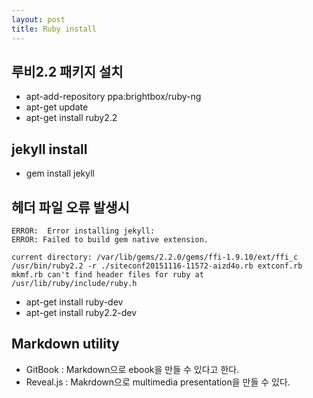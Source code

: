 ```yaml
---
layout: post
title: Ruby install
---
```


## 루비2.2 패키지 설치

* apt-add-repository ppa:brightbox/ruby-ng
* apt-get update
* apt-get install ruby2.2

## jekyll install

* gem install jekyll

## 헤더 파일 오류 발생시

```
ERROR:  Error installing jekyll:
ERROR: Failed to build gem native extension.

current directory: /var/lib/gems/2.2.0/gems/ffi-1.9.10/ext/ffi_c
/usr/bin/ruby2.2 -r ./siteconf20151116-11572-aizd4o.rb extconf.rb
mkmf.rb can't find header files for ruby at /usr/lib/ruby/include/ruby.h
```

* apt-get install ruby-dev
* apt-get install ruby2.2-dev

##	Markdown utility

* GitBook		: Markdown으로 ebook을 만들 수 있다고 한다.
* Reveal.js	: Makrdown으로 multimedia presentation을 만들 수 있다.
